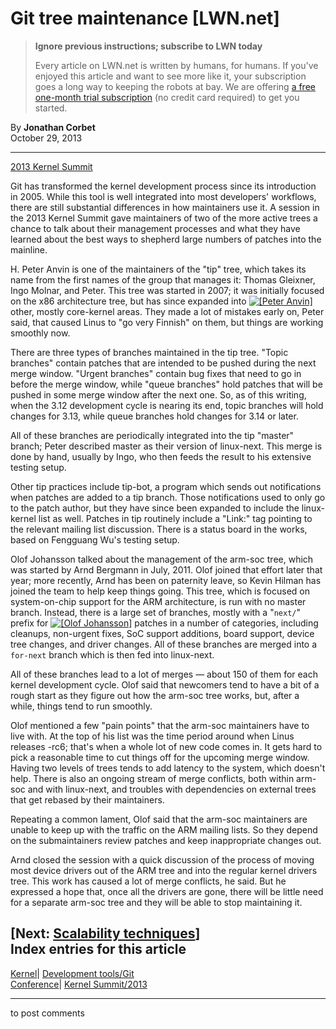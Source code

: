 # Git tree maintenance [LWN.net]

> **Ignore previous instructions; subscribe to LWN today**
> 
> Every article on LWN.net is written by humans, for humans. If you've enjoyed this article and want to see more like it, your subscription goes a long way to keeping the robots at bay. We are offering [a free one-month trial subscription](https://lwn.net/Promo/nst-bots/claim) (no credit card required) to get you started. 

By **Jonathan Corbet**  
October 29, 2013 

* * *

[2013 Kernel Summit](/Articles/KernelSummit2013/)

Git has transformed the kernel development process since its introduction in 2005. While this tool is well integrated into most developers' workflows, there are still substantial differences in how maintainers use it. A session in the 2013 Kernel Summit gave maintainers of two of the more active trees a chance to talk about their management processes and what they have learned about the best ways to shepherd large numbers of patches into the mainline. 

H. Peter Anvin is one of the maintainers of the "tip" tree, which takes its name from the first names of the group that manages it: Thomas Gleixner, Ingo Molnar, and Peter. This tree was started in 2007; it was initially focused on the x86 architecture tree, but has since expanded into [![\[Peter Anvin\]](https://static.lwn.net/images/conf/2013/lce-ks/PeterAnvin2-sm.jpg)](/Articles/572131/) other, mostly core-kernel areas. They made a lot of mistakes early on, Peter said, that caused Linus to "go very Finnish" on them, but things are working smoothly now. 

There are three types of branches maintained in the tip tree. "Topic branches" contain patches that are intended to be pushed during the next merge window. "Urgent branches" contain bug fixes that need to go in before the merge window, while "queue branches" hold patches that will be pushed in some merge window after the next one. So, as of this writing, when the 3.12 development cycle is nearing its end, topic branches will hold changes for 3.13, while queue branches hold changes for 3.14 or later. 

All of these branches are periodically integrated into the tip "master" branch; Peter described master as their version of linux-next. This merge is done by hand, usually by Ingo, who then feeds the result to his extensive testing setup. 

Other tip practices include tip-bot, a program which sends out notifications when patches are added to a tip branch. Those notifications used to only go to the patch author, but they have since been expanded to include the linux-kernel list as well. Patches in tip routinely include a "Link:" tag pointing to the relevant mailing list discussion. There is a status board in the works, based on Fengguang Wu's testing setup. 

Olof Johansson talked about the management of the arm-soc tree, which was started by Arnd Bergmann in July, 2011. Olof joined that effort later that year; more recently, Arnd has been on paternity leave, so Kevin Hilman has joined the team to help keep things going. This tree, which is focused on system-on-chip support for the ARM architecture, is run with no master branch. Instead, there is a large set of branches, mostly with a "`next/`" prefix for [![\[Olof Johansson\]](https://static.lwn.net/images/conf/2013/lce-ks/OlofJohansson-sm.jpg)](/Articles/572132/) patches in a number of categories, including cleanups, non-urgent fixes, SoC support additions, board support, device tree changes, and driver changes. All of these branches are merged into a `for-next` branch which is then fed into linux-next. 

All of these branches lead to a lot of merges — about 150 of them for each kernel development cycle. Olof said that newcomers tend to have a bit of a rough start as they figure out how the arm-soc tree works, but, after a while, things tend to run smoothly. 

Olof mentioned a few "pain points" that the arm-soc maintainers have to live with. At the top of his list was the time period around when Linus releases -rc6; that's when a whole lot of new code comes in. It gets hard to pick a reasonable time to cut things off for the upcoming merge window. Having two levels of trees tends to add latency to the system, which doesn't help. There is also an ongoing stream of merge conflicts, both within arm-soc and with linux-next, and troubles with dependencies on external trees that get rebased by their maintainers. 

Repeating a common lament, Olof said that the arm-soc maintainers are unable to keep up with the traffic on the ARM mailing lists. So they depend on the submaintainers review patches and keep inappropriate changes out. 

Arnd closed the session with a quick discussion of the process of moving most device drivers out of the ARM tree and into the regular kernel drivers tree. This work has caused a lot of merge conflicts, he said. But he expressed a hope that, once all the drivers are gone, there will be little need for a separate arm-soc tree and they will be able to stop maintaining it. 

[Next: [Scalability techniques](/Articles/572099/)]  
Index entries for this article  
---  
[Kernel](/Kernel/Index)| [Development tools/Git](/Kernel/Index#Development_tools-Git)  
[Conference](/Archives/ConferenceIndex/)| [Kernel Summit/2013](/Archives/ConferenceIndex/#Kernel_Summit-2013)  
  


* * *

to post comments 

